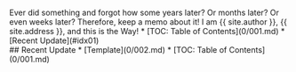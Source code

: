 ---
---

<br id="idx00">
Ever did something and forgot how some years later?
Or months later? Or even weeks later? 
Therefore, keep a memo about it!
I am {{ site.author }}, {{ site.address }}, and this is the Way!
* [TOC: Table of Contents](0/001.md)
* [Recent Update](#idx01)

<br id="idx01">
## Recent Update
* [Template](0/002.md)
* [TOC: Table of Contents](0/001.md)

<br id="idx02">
